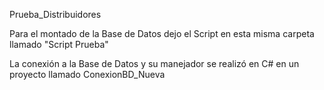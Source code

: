Prueba_Distribuidores

Para el montado de la Base de Datos dejo el Script en esta misma carpeta llamado "Script Prueba"

La conexión a la Base de Datos y su manejador se realizó en C# en un proyecto llamado ConexionBD_Nueva
